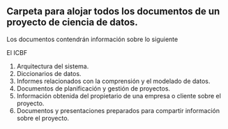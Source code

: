 
## Carpeta para alojar todos los documentos de un proyecto de ciencia de datos.
Los documentos contendrán información sobre lo siguiente

El ICBF

1. Arquitectura del sistema.
2. Diccionarios de datos.
3. Informes relacionados con la comprensión y el modelado de datos.
4. Documentos de planificación y gestión de proyectos.
5. Información obtenida del propietario de una empresa o cliente sobre el proyecto.
6. Documentos y presentaciones preparados para compartir información sobre el proyecto.